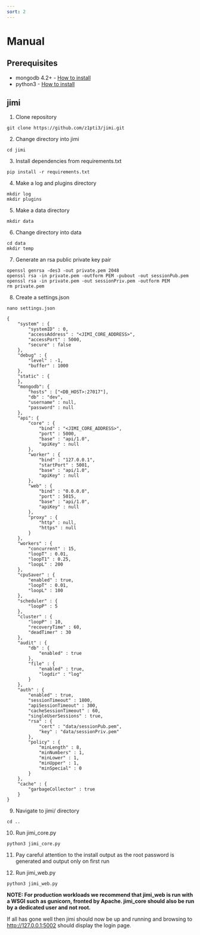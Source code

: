 ```yaml
---
sort: 2
---
```


# Manual

## Prerequisites
* mongodb 4.2+ - [How to install](https://docs.mongodb.com/manual/administration/install-on-linux/)
* python3 - [How to install](https://docs.python-guide.org/starting/install3/linux/)

## jimi
1. Clone repository
```
git clone https://github.com/z1pti3/jimi.git
```

2. Change directory into jimi
```
cd jimi
```

3. Install dependencies from requirements.txt
```
pip install -r requirements.txt
```

4. Make a log and plugins directory 
```
mkdir log
mkdir plugins
```

5. Make a data directory
```
mkdir data
```

6. Change directory into data
```
cd data
mkdir temp
```

7. Generate an rsa public private key pair
```
openssl genrsa -des3 -out private.pem 2048
openssl rsa -in private.pem -outform PEM -pubout -out sessionPub.pem
openssl rsa -in private.pem -out sessionPriv.pem -outform PEM
rm private.pem
```

8. Create a settings.json
```
nano settings.json
```

```
{
    "system" : {
        "systemID" : 0,
        "accessAddress" : "<JIMI_CORE_ADDRESS>",
        "accessPort" : 5000,
        "secure" : false
    },
    "debug" : {
        "level" : -1,
        "buffer" : 1000
    },
    "static" : {
    },
    "mongodb": {
        "hosts" : ["<DB_HOST>:27017"],
        "db" : "dev",
        "username" : null,
        "password" : null
    },
    "api": {
        "core" : {
            "bind" : "<JIMI_CORE_ADDRESS>",
            "port" : 5000,
            "base" : "api/1.0",
            "apiKey" : null
        },
        "worker" : {
            "bind" : "127.0.0.1",
            "startPort" : 5001,
            "base" : "api/1.0",
            "apiKey" : null
        },
        "web" : {
            "bind" : "0.0.0.0",
            "port" : 5015,
            "base" : "api/1.0",
            "apiKey" : null
        },
        "proxy" : {
            "http" : null,
            "https" : null
        }
    },
    "workers" : { 
        "concurrent" : 15,
        "loopT" : 0.01,
        "loopT1" : 0.25,
        "loopL" : 200
    },
    "cpuSaver" : { 
        "enabled" : true,
        "loopT" : 0.01,
        "loopL" : 100
    },
    "scheduler" : {
        "loopP" : 5
    },
    "cluster" : {
        "loopP" : 10,
        "recoveryTime" : 60,
        "deadTimer" : 30
    },
    "audit" : {
        "db" : {
            "enabled" : true
        },
        "file" : {
            "enabled" : true,
            "logdir" : "log"
        }
    },
    "auth" : {
        "enabled" : true,
        "sessionTimeout" : 1800,
        "apiSessionTimeout" : 300,
        "cacheSessionTimeout" : 60,
        "singleUserSessions" : true,
        "rsa" : {
            "cert" : "data/sessionPub.pem",
            "key" : "data/sessionPriv.pem"
        },
        "policy" : {
            "minLength" : 8,
            "minNumbers" : 1,
            "minLower" : 1,
            "minUpper" : 1,
            "minSpecial" : 0
        }
    },
    "cache" : {
        "garbageCollector" : true
    }
}
```

9. Navigate to jimi/ directory
```
cd ..
```

10. Run jimi_core.py
```
python3 jimi_core.py
```

11. Pay careful attention to the install output as the root password is generated and output only on first run

12. Run jimi_web.py
```
python3 jimi_web.py
```

**NOTE: 
For production workloads we recommend that jimi_web is run with a WSGI such as gunicorn, fronted by Apache. jimi_core should also be run by a dedicated user and not root.**

If all has gone well then jimi should now be up and running and browsing to http://127.0.0.1:5002 should display the login page. 
